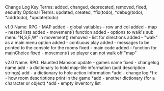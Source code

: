 Change Log Key Terms:
   added, changed, deprecated, removed, fixed, security
Optional Terms:
   updated, created, *fix(todo), *debug(todo), *add(todo), *update(todo)

v1.0
Name: RPG - MAP
added - global vatiables - row and col
added - map - nested lists
added - movement() function
added - options to walk's sub menu "N,S,E,W" in movement()
removed - list for directions
added - "walk" as a main menu option
added - contiuous play
added - messages to be printed to the console for the rooms
fixed - main code 
added - function for mainChoice
fixed - movement() so player can not walk off "map"


v2.0
Name: RPG: Haunted Mansion
update - games name
fixed - changelog name
add - a dictionary to hold map-tile information (add description strings)
add - a dictionary to hole action information 
*add - change log
*fix - how room descriptions print in the game
*add - another dictionary (for a character or object)
*add - empty inventory list